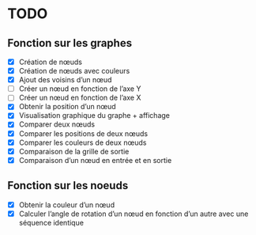 # TODO

## Fonction sur les graphes

- [x] Création de nœuds  
- [x] Création de nœuds avec couleurs  
- [x] Ajout des voisins d’un nœud  
- [ ] Créer un nœud en fonction de l’axe Y  
- [ ] Créer un nœud en fonction de l’axe X  
- [x] Obtenir la position d’un nœud  
- [x] Visualisation graphique du graphe + affichage  
- [x] Comparer deux nœuds  
- [x] Comparer les positions de deux nœuds  
- [x] Comparer les couleurs de deux nœuds  
- [x] Comparaison de la grille de sortie  
- [x] Comparaison d’un nœud en entrée et en sortie  

## Fonction sur les noeuds

- [x] Obtenir la couleur d’un nœud  
- [x] Calculer l’angle de rotation d’un nœud en fonction d’un autre avec une séquence identique  
